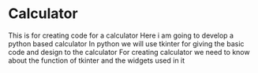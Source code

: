 # Calculator
This is for creating code for a calculator 
Here i am going to develop a python based calculator 
In python we will use tkinter for giving the basic code and design to the calculator 
For creating calculator we need to know about the function of tkinter and the widgets used in it 
